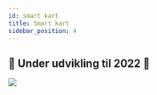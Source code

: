```yaml
---
id: smart kart
title: Smart kart
sidebar_position: 4
---
```


## 🚧 Under udvikling til 2022 🚧

![](/img/niftykart_v01.png)
